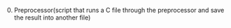 0. Preprocessor(script that runs a C file through the preprocessor and save the result into another file)
